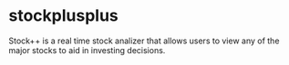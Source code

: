 # stockplusplus

Stock++ is a real time stock analizer that allows users to view any of the major stocks to aid in investing decisions. 

